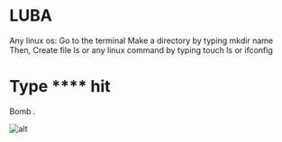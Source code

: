 # LUBA


Any linux os:
 Go to the terminal 
 Make a directory by typing mkdir name
 Then,
 Create file ls or any linux command by typing touch ls or ifconfig  
# Type ****  hit
 Bomb .
 
 ![alt ](https://github.com/Rodtrk/LinuxTriz/blob/master/Screenshot%20from%202021-01-06%2014-27-59.png)

